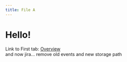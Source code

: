 ```yaml
---
title: File A
---
```


# Hello!

Link to First tab: [Overview](../overview)  
and now jira...
remove old events and new storage path